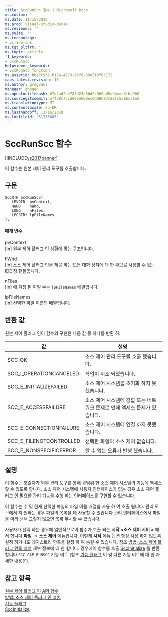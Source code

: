 ```yaml
---
title: SccRunScc 함수 | Microsoft Docs
ms.custom: ''
ms.date: 11/15/2016
ms.prod: visual-studio-dev14
ms.reviewer: ''
ms.suite: ''
ms.technology:
- vs-ide-sdk
ms.tgt_pltfrm: ''
ms.topic: article
f1_keywords:
- SccRunScc
helpviewer_keywords:
- SccRunScc function
ms.assetid: bbe7c931-b17a-4779-9cf6-59e5f9f0c172
caps.latest.revision: 15
ms.author: gregvanl
manager: ghogen
ms.openlocfilehash: 67d2ad2ee783d23e3bd8c960ad5a94eac3fbd908
ms.sourcegitcommit: af428c7ccd007e668ec0dd8697c88fc5d8bca1e2
ms.translationtype: MT
ms.contentlocale: ko-KR
ms.lasthandoff: 11/16/2018
ms.locfileid: "51733685"
---
```

# <a name="sccrunscc-function"></a>SccRunScc 함수
[!INCLUDE[vs2017banner](../includes/vs2017banner.md)]

이 함수는 원본 제어 관리 도구를 호출합니다.  
  
## <a name="syntax"></a>구문  
  
```cpp#  
SCCRTN SccRunScc(  
   LPVOID  pvContext,  
   HWND    hWnd,  
   LONG    nFiles,  
   LPCSTR* lpFileNames  
);  
```  
  
#### <a name="parameters"></a>매개 변수  
 pvContext  
 [in] 원본 제어 플러그 인 상황에 맞는 구조입니다.  
  
 hWnd  
 [in] 소스 제어 플러그 인을 제공 하는 모든 대화 상자에 대 한 부모로 사용할 수 있는 IDE 창 핸들입니다.  
  
 nFiles  
 [in] 에 지정 된 파일 수는 `lpFileNames` 배열입니다.  
  
 lpFileNames  
 [in] 선택한 파일 이름의 배열입니다.  
  
## <a name="return-value"></a>반환 값  
 원본 제어 플러그 인이 함수의 구현은 다음 값 중 하나를 반환 하:  
  
|값|설명|  
|-----------|-----------------|  
|SCC_OK|소스 제어 관리 도구를 호출 했습니다.|  
|SCC_I_OPERATIONCANCELED|작업이 취소 되었습니다.|  
|SCC_E_INITIALIZEFAILED|소스 제어 시스템을 초기화 하지 못했습니다.|  
|SCC_E_ACCESSFAILURE|소스 제어 시스템에 경합 또는 네트워크 문제로 인해 액세스 문제가 있습니다.|  
|SCC_E_CONNECTIONFAILURE|소스 제어 시스템에 연결 하지 못했습니다.|  
|SCC_E_FILENOTCONTROLLED|선택한 파일이 소스 제어 없습니다.|  
|SCC_E_NONSPECIFICERROR|알 수 없는 오류가 발생 했습니다.|  
  
## <a name="remarks"></a>설명  
 이 함수는 호출자가 외부 관리 도구를 통해 광범위 한 소스 제어 시스템의 기능에 액세스할 수 있도록 합니다. 소스 제어 시스템에 사용자 인터페이스가 없는 경우 소스 제어 플러그 인 필요한 관리 기능을 수행 하는 인터페이스를 구현할 수 있습니다.  
  
 이 함수는 수 및 현재 선택한 파일의 파일 이름 배열을 사용 하 여 호출 됩니다. 관리 도구에서 지 원하는 경우 파일의 목록을 데 사용할 수 있습니다 관리 인터페이스에서 파일을 미리 선택 그렇지 않으면 목록 무시할 수 있습니다.  
  
 사용자가 선택 하는 경우에 일반적으로이 함수가 호출 되는 **시작 \<소스 제어 서버 >** 에서 합니다 **파일** -> **소스 제어** 메뉴입니다. 이렇게 **시작** 메뉴 옵션 항상 사용 하지 않도록 설정 하거나도 레지스트리 항목을 설정 하 여 숨길 수 있습니다. 참조 [방법: 소스 제어 플러그 인을 설치](../extensibility/internals/how-to-install-a-source-control-plug-in.md) 세부 정보에 대 한 합니다. 경우에이 함수를 호출 [SccInitialize](../extensibility/sccinitialize-function.md) 를 반환 합니다 `SCC_CAP_RUNSCC` 기능 비트 (참조 [기능 플래그](../extensibility/capability-flags.md) 이 및 다른 기능 비트에 대 한 자세한 내용은).  
  
## <a name="see-also"></a>참고 항목  
 [원본 제어 플러그 인 API 함수](../extensibility/source-control-plug-in-api-functions.md)   
 [방법: 소스 제어 플러그 인 설치](../extensibility/internals/how-to-install-a-source-control-plug-in.md)   
 [기능 플래그](../extensibility/capability-flags.md)   
 [SccInitialize](../extensibility/sccinitialize-function.md)

